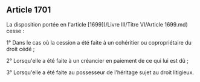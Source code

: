 Article 1701
----
La disposition portée en l'article [1699](/Livre III/Titre VI/Article 1699.md) cesse :

1° Dans le cas où la cession a été faite à un cohéritier ou copropriétaire du
droit cédé ;

2° Lorsqu'elle a été faite à un créancier en paiement de ce qui lui est dû ;

3° Lorsqu'elle a été faite au possesseur de l'héritage sujet au droit litigieux.
